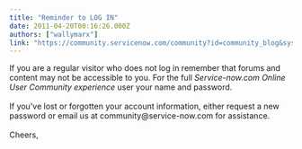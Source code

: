 ```yaml
---
title: "Reminder to LOG IN"
date: 2011-04-20T00:16:26.000Z
authors: ["wallymarx"]
link: "https://community.servicenow.com/community?id=community_blog&sys_id=2f9c2225dbd0dbc01dcaf3231f961926"
---
```

<p>If you are a regular visitor who does not log in remember that forums and content may not be accessible to you. For the full <i>Service-now.com Online User Community experience</i> user your name and password. <br /><br />If you've lost or forgotten your account information, either request a new password or email us at community@service-now.com for assistance.<br /><br />Cheers,</p>